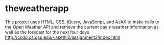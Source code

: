 # theweatherapp
This project uses HTML, CSS, jQuery, JavaScript, and AJAX to make calls to the Open Weather API and retrieve the current day's weather information as well as the forecast for the next four days. 
http://codd.cs.gsu.edu/~asethi2/assignment2/index.html
